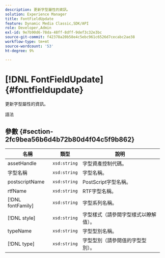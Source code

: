 ```yaml
---
description: 更新字型屬性的資訊。
solution: Experience Manager
title: FontFieldUpdate
feature: Dynamic Media Classic,SDK/API
role: Developer,Admin
exl-id: 9e7b90d6-78da-48ff-8dff-9def3c32e3bc
source-git-commit: f42378a20b58e4c5ebc961c6526d7cecabc2ae38
workflow-type: tm+mt
source-wordcount: '53'
ht-degree: 9%

---
```


# [!DNL FontFieldUpdate]{#fontfieldupdate}

更新字型屬性的資訊。

語法

## 參數 {#section-2fc9bea56b6d4b72b80d4f04c5f9b862}

| 名稱 | 類型 | 說明 |
|---|---|---|
| assetHandle | `xsd:string` | 字型資產控制代碼。 |
| 字型名稱 | `xsd:string` | 字型名稱。 |
| postscriptName | `xsd:string` | PostScript字型名稱。 |
| rtfName | `xsd:string` | RTF字型名稱。 |
| [!DNL fontFamily] | `xsd:string` | 字型系列名稱。 |
| [!DNL style] | `xsd:string` | 字型樣式（請參閱字型樣式以瞭解值）。 |
| typeName | `xsd:string` | 字型型別名稱。 |
| [!DNL type] | `xsd:string` | 字型型別（請參閱值的字型型別）。 |
